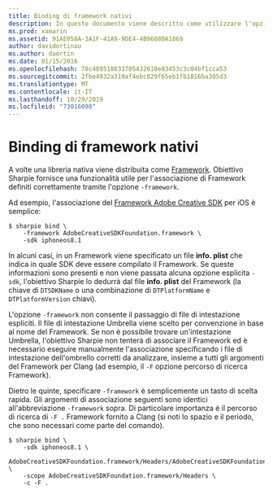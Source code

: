 ```yaml
---
title: Binding di framework nativi
description: In questo documento viene descritto come utilizzare l'opzione Objective Sharpie-Framework per creare un'associazione a una libreria distribuita come Framework.
ms.prod: xamarin
ms.assetid: 91AE058A-3A1F-41A9-9DE4-4B96880A1869
author: davidortinau
ms.author: daortin
ms.date: 01/15/2016
ms.openlocfilehash: 78c489518833705432610e83453c3c04bf1cca53
ms.sourcegitcommit: 2fbe4932a319af4ebc829f65eb1fb1816ba305d3
ms.translationtype: MT
ms.contentlocale: it-IT
ms.lasthandoff: 10/29/2019
ms.locfileid: "73016098"
---
```

# <a name="binding-native-frameworks"></a>Binding di framework nativi

A volte una libreria nativa viene distribuita come [Framework](https://developer.apple.com/library/mac/documentation/MacOSX/Conceptual/BPFrameworks/Concepts/WhatAreFrameworks.html). Obiettivo Sharpie fornisce una funzionalità utile per l'associazione di Framework definiti correttamente tramite l'opzione `-framework`.

Ad esempio, l'associazione del [Framework Adobe Creative SDK](https://creativesdk.adobe.com/downloads.html) per iOS è semplice:

```
$ sharpie bind \
    -framework AdobeCreativeSDKFoundation.framework \
    -sdk iphoneos8.1
```

In alcuni casi, in un Framework viene specificato un file **info. plist** che indica in quale SDK deve essere compilato il Framework. Se queste informazioni sono presenti e non viene passata alcuna opzione esplicita `-sdk`, l'obiettivo Sharpie lo dedurrà dal file **info. plist** del Framework (la chiave di `DTSDKName` o una combinazione di `DTPlatformName` e `DTPlatformVersion` chiavi).

L'opzione `-framework` non consente il passaggio di file di intestazione espliciti. Il file di intestazione Umbrella viene scelto per convenzione in base al nome del Framework. Se non è possibile trovare un'intestazione Umbrella, l'obiettivo Sharpie non tenterà di associare il Framework ed è necessario eseguire manualmente l'associazione specificando i file di intestazione dell'ombrello corretti da analizzare, insieme a tutti gli argomenti del Framework per Clang (ad esempio, il `-F` opzione percorso di ricerca Framework).

Dietro le quinte, specificare `-framework` è semplicemente un tasto di scelta rapida. Gli argomenti di associazione seguenti sono identici all'abbreviazione `-framework` sopra.
Di particolare importanza è il percorso di ricerca di `-F .` Framework fornito a Clang (si noti lo spazio e il periodo, che sono necessari come parte del comando).

```
$ sharpie bind \
    -sdk iphoneos8.1 \
    AdobeCreativeSDKFoundation.framework/Headers/AdobeCreativeSDKFoundation.h \
    -scope AdobeCreativeSDKFoundation.framework/Headers \
    -c -F .
```
